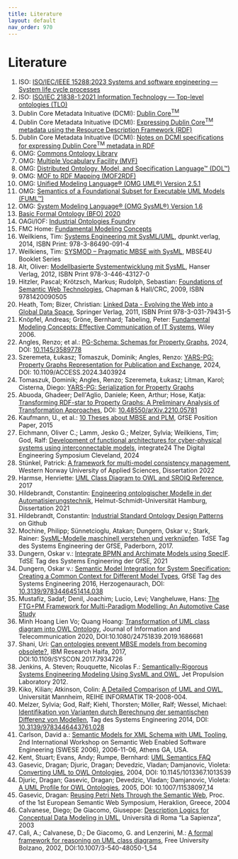 ```yaml
---
title: Literature
layout: default
nav_order: 970
---
```


# Literature

1. ISO: <a href="https://www.iso.org/standard/81702.html" target="_blank">ISO/IEC/IEEE 15288:2023 Systems and software engineering — System life cycle processes</a>
1. ISO: <a href="https://www.iso.org/standard/71954.html" target="_blank">ISO/IEC 21838-1:2021 Information Technology — Top-level ontologies (TLO)</a>
1. Dublin Core Metadata Inituative (DCMI): <a href="https://www.dublincore.org/specifications/dublin-core/" target="_blank">Dublin Core<sup>TM</sup></a>
1. Dublin Core Metadata Inituative (DCMI): <a href="https://www.dublincore.org/specifications/dublin-core/dc-rdf/" target="_blank">Expressing Dublin Core<sup>TM</sup> metadata using the Resource Description Framework (RDF)</a>
1. Dublin Core Metadata Inituative (DCMI): <a href="https://www.dublincore.org/specifications/dublin-core/dc-rdf-notes/" target="_blank">Notes on DCMI specifications for expressing Dublin Core<sup>TM</sup> metadata in RDF</a>
1. OMG: <a href="https://www.omg.org/spec/COMMONS" target="_blank">Commons Ontology Library</a>
1. OMG: <a href="https://www.omg.org/spec/MVF" target="_blank">Multiple Vocabulary Facility (MVF)</a>
1. OMG: <a href="https://www.omg.org/dol/" target="_blank">Distributed Ontology, Model, and Specification Language™ (DOL™)</a>
1. OMG: <a href="https://www.omg.org/spec/MOF2RDF/" target="_blank">MOF to RDF Mapping (MOF2RDF)</a>
1. OMG: <a href="https://www.omg.org/spec/UML/2.5.1/PDF" target="_blank">Unified Modeling Language® (OMG UML®) Version 2.5.1</a>
1. OMG: <a href="http://www.omg.org/spec/FUML/" target="_blank">Semantics of a Foundational Subset for Executable UML Models (FUML™)</a>
1. OMG: <a href="https://www.omg.org/spec/SysML/1.6/PDF" target="_blank">System Modeling Language® (OMG SysML®) Version 1.6</a>
1. <a href="https://basic-formal-ontology.org/bfo-2020.html" target="_blank">Basic Formal Ontology (BFO) 2020</a>
1. OAGi/IOF: <a href="https://oagi.org/pages/industrial-ontologies" target="_blank">Industrial Ontologies Foundry</a>
1. FMC Home: <a href="http://fmc-modeling.org/" target="_blank">Fundamental Modeling Concepts</a>
1. Weilkiens, Tim: <a href="https://dpunkt.de/produkt/systems-engineering-mit-sysml-uml/" target="_blank">Systems Engineering mit SysML/UML</a>, dpunkt.verlag, 2014, ISBN Print: 978-3-86490-091-4
1. Weilkiens, Tim: <a href="https://mbse4u.com/sysmod/" target="_blank">SYSMOD – Pragmatic MBSE with SysML</a>, MBSE4U Booklet Series
1. Alt, Oliver: <a href="https://www.hanser-fachbuch.de/fachbuch/artikel/9783446431270" target="_blank">Modellbasierte Systementwicklung mit SysML</a>, Hanser Verlag, 2012, ISBN Print 978-3-446-43127-0
1. Hitzler, Pascal; Krötzsch, Markus; Rudolph, Sebastian: <a href="" target="_blank">Foundations of Semantic Web Technologies</a>, Chapman & Hall/CRC, 2009, ISBN 9781420090505
1. Heath, Tom; Bizer, Christian: <a href="" target="_blank">Linked Data - Evolving the Web into a Global Data Space</a>, Springer Verlag, 2011, ISBN Print 978-3-031-79431-5
1. Knöpfel, Andreas; Gröne, Bernhard; Tabeling, Peter: <a href="https://www.wiley.com/en-ie/Fundamental+Modeling+Concepts%3A+Effective+Communication+of+IT+Systems-p-9780470027103" target="_blank">Fundamental Modeling Concepts: Effective Communication of IT Systems</a>, Wiley 2006.
1. Angles, Renzo; et al.: <a href="https://dl.acm.org/doi/abs/10.1145/3589778" target="_blank">PG-Schema: Schemas for Property Graphs</a>, 2024, DOI: <a href="https://doi.org/10.1145/3589778" target="_blank">10.1145/3589778</a>
1. Szeremeta, Łukasz; Tomaszuk, Dominik; Angles, Renzo: <a href="https://www.researchgate.net/publication/380813134_YARS-PG_Property_Graphs_Representation_for_Publication_and_Exchange" target="_blank">YARS-PG: Property Graphs Representation for Publication and Exchange</a>, 2024, DOI: 10.1109/ACCESS.2024.3403924
1. Tomaszuk, Dominik; Angles, Renzo; Szeremeta, Łukasz;  Litman, Karol; Cisterna, Diego: <a href="https://www.w3.org/Data/events/data-ws-2019/assets/posters/LukaszSzeremeta-1.pdf" target="_blank">YARS-PG: Serialization for Property Graphs</a>
1. Abuoda, Ghadeer; Dell'Aglio, Daniele; Keen, Arthur; Hose, Katja: <a href="https://ceur-ws.org/Vol-3279/paper2.pdf" target="_blank">Transforming RDF-star to Property Graphs: A Preliminary Analysis of Transformation Approaches</a>, DOI: <a href="https://doi.org/10.48550/arXiv.2210.05781" target="_blank">10.48550/arXiv.2210.05781</a> 
1. Kaufmann, U., et al.: <a href="http://gfse.de/Dokumente_Mitglieder/ag_ergebnisse/PLM4MBSE/PLM4MBSE_Position_paper_V_1_1.pdf" target="_blank">10 Theses about MBSE and PLM</a>, GfSE Position Paper, 2015
1. Eichmann, Oliver C.; Lamm, Jesko G.; Melzer, Sylvia; Weilkiens, Tim; God, Ralf: <a href="https://incose.onlinelibrary.wiley.com/doi/epdf/10.1002/sys.21761?src=getftr" target="_blank">Development of functional architectures for cyber-physical systems using interconnectable models</a>, integrate24 The Digital Engineering Symposium Cleveland, 2024
1. Stünkel, Patrick: <a href="https://hvlopen.brage.unit.no/hvlopen-xmlui/handle/11250/2837740?locale-attribute=en" target="_blank">A framework for multi-model consistency management</a>, Western Norway University of Applied Sciences, Dissertation 2022
1. Harmse, Henriette: <a href="https://henrietteharmse.com/wp-content/uploads/2017/11/uml-class-diagram-to-owl-and-sroiq-reference.pdf" target="_blank">UML Class Diagram to OWL and SROIQ Reference</a>, 2017
1. Hildebrandt, Constantin: <a href="https://openhsu.ub.hsu-hh.de/server/api/core/bitstreams/2a60dab3-d31a-4eb4-93c0-d9ab6590fcf8/content" target="_blank">Engineering ontologischer Modelle in der Automatisierungstechnik</a>, Helmut-Schmidt-Universität Hamburg, Dissertation 2021
1. Hildebrandt, Constantin: <a href="https://github.com/hsu-aut/Industrial-Standard-Ontology-Design-Patterns" target="_blank">Industrial Standard Ontology Design Patterns</a> on Github
1. Mochine, Philipp; Sünnetcioglu, Atakan; Dungern, Oskar v.; Stark, Rainer: <a href="https://www.researchgate.net/publication/321035052_SysML-Modelle_maschinell_verstehen_und_verknupfen" target="_blank">SysML-Modelle maschinell verstehen und verknüpfen</a>. TdSE Tag des Systems Engineering der GfSE, Paderborn, 2017.
1. Dungern, Oskar v.: <a href="https:specif.de/files/literature/TdSE-2021%20Dungern%20-%20Integrate%20BPMN%20and%20Archimate%20Models%20using%20SpecIF.pdf" target="_blank">Integrate BPMN and Archimate Models using SpecIF</a>. TdSE Tag des Systems Engineering der GfSE, 2021
1. Dungern, Oskar v.: <a href="https://www.researchgate.net/publication/310360106_Semantic_Model_Integration_for_System_Specification_Creating_a_Common_Context_for_Different_Model_Types" target="_blank">Semantic Model Integration for System Specification: Creating a Common Context for Different Model Types</a>, GfSE Tag des Systems Engineering 2016, Herzogenaurach, DOI: <a href="https://www.hanser-elibrary.com/doi/10.3139/9783446451414.038" target="_blank">10.3139/9783446451414.038</a>
1. Mustafiz, Sadaf; Denil, Joachim; Lucio, Levi; Vangheluwe, Hans: <a href="http://msdl.uantwerpen.be/people/hv/teaching/MSBDesign/presentations/12.10.MoDELS.MPM.FTG_PM.pdf" target="_blank">The FTG+PM Framework for Multi-Paradigm Modelling: An Automotive Case Study</a>
1. Minh Hoang Lien Vo; Quang Hoang: <a href="https://doi.org/10.1080/24751839.2019.1686681" target="_blank">Transformation of UML class diagram into OWL Ontology</a>, Journal of Information and Telecommunication 2020, DOI:10.1080/24751839.2019.1686681
1. Shani, Uri: <a href="https://ieeexplore.ieee.org/document/7934726" target="_blank">Can ontologies prevent MBSE models from becoming obsolete?</a>, IBM Research Haifa, 2017, DOI:10.1109/SYSCON.2017.7934726
1. Jenkins, A. Steven; Rouquette, Nicolas F.: <a href="https://s3.amazonaws.com/ontologforum/OntologySummit2018/ResearchSessions/NASA_JPL_Jenkins_Semantically_Rigorous_Modeling_12-5065_A1b.pdf" target="_blank">Semantically-Rigorous Systems Engineering Modeling Using SysML and OWL</a>, Jet Propulsion Laboratory 2012.
1. Kiko, Kilian; Atkinson, Colin: <a href="https://madoc.bib.uni-mannheim.de/1898/1/TR2008_004.pdf" target="_blank">A Detailed Comparison of UML and OWL</a>, Universität Mannheim, REIHE INFORMATIK TR-2008-004.
1. Melzer, Sylvia; God, Ralf; Kiehl, Thorsten; Möller, Ralf; Wessel, Michael: <a href="https://www.researchgate.net/publication/283010743_Identifikation_von_Varianten_durch_Berechnung_der_semantischen_Differenz_von_Modellen" target="_blank">Identifikation von Varianten durch Berechnung der semantischen Differenz von Modellen</a>, Tag des Systems Engineering 2014, DOI: <a href="http://dx.doi.org/10.3139/9783446443761.028" target="_blank">10.3139/9783446443761.028</a>
1. Carlson, David a.: <a href="https://km.aifb.kit.edu/ws/swese2006/final/carlson_full.pdf" target="_blank">Semantic Models for XML Schema with UML Tooling</a>, 2nd International Workshop on Semantic Web Enabled Software Engineering (SWESE 2006), 2006-11-06, Athens GA, USA.
1. Kent, Stuart; Evans, Andy; Rumpe, Bernhard: <a href="https://ris.utwente.nl/ws/portalfiles/portal/6140830/Kent_Evans_Rumpe_1999.pdf" target="_blank">UML Semantics FAQ</a>
1. Gasevic, Dragan; Djuric, Dragan; Devedzic, Vladan; Damjanovic, Violeta: <a href="https://www.researchgate.net/publication/221023204_Converting_UML_to_OWL_ontologies" target="_blank">Converting UML to OWL Ontologies</a>, 2004, DOI: 10.1145/1013367.1013539
1. Djuric, Dragan; Gasevic, Dragan; Devedzic, Vladan; Damjanovic, Violeta: <a href="https://www.researchgate.net/publication/225488077_A_UML_Profile_for_OWL_Ontologies" target="_blank">A UML Profile for OWL Ontologies</a>, 2005, DOI: 10.1007/11538097_14
1. Gasevic, Dragan: <a href="https://www.academia.edu/17787694/Reusing_Petri_Nets_Through_the_Semantic_Web" target="_blank">Reusing Petri Nets Through the Semantic Web</a>, Proc. of the 1st European Semantic Web Symposium, Heraklion, Greece, 2004
1. Calvanese, Diego; De Giacomo, Giuseppe: <a href="http://www.diag.uniroma1.it/~degiacom/didattica/esslli03/ESSLLI-03-slides-1.pdf" target="_blank">Description Logics for Conceptual Data Modeling in UML</a>, Università di Roma “La Sapienza”, 2003
1. Calì, A.; Calvanese, D.; De Giacomo, G. and Lenzerini, M.: <a href="https://bia.unibz.it/esploro/outputs/conferenceProceeding/A-formal-framework-for-reasoning-on/991005772840001241" target="_blank">A formal framework for reasoning on UML class diagrams</a>, Free University Bolzano, 2002, DOI:10.1007/3-540-48050-1_54

<!--
1. Tomaszuk, Dominik; Angles, Renzo; Szeremeta, Łukasz; Litman, Karol; Cisterna,Diego: <a href="https://www.researchgate.net/publication/332923775_Serialization_for_Property_Graphs" target="_blank">Serialization for Property Graphs</a>, 2019, DOI: 10.1007/978-3-030-19093-4_5
1. Tomaszuk, Dominik; Angles, Renzo; Szeremeta, Łukasz; Litman, Karol; Cisterna,Diego: <a href="https://www.researchgate.net/publication/331530733_YARS-PG_Serialization_for_Property_Graphs" target="_blank">YARS-PG: Serialization for Property Graphs</a>, 2019, DOI: 10.13140/RG.2.2.35773.92640
-->

<!-- link template <a href="" target="_blank"></a> -->